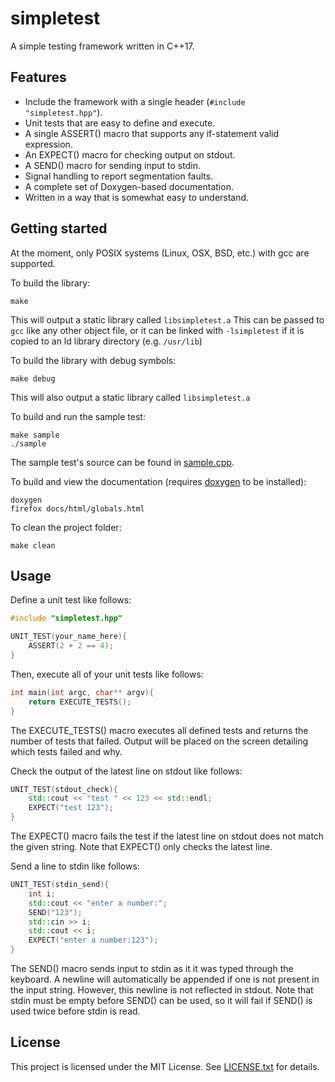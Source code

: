 # simpletest
A simple testing framework written in C++17.

## Features
* Include the framework with a single header (`#include "simpletest.hpp"`).
* Unit tests that are easy to define and execute.
* A single ASSERT() macro that supports any if-statement valid expression.
* An EXPECT() macro for checking output on stdout.
* A SEND() macro for sending input to stdin.
* Signal handling to report segmentation faults.
* A complete set of Doxygen-based documentation.
* Written in a way that is somewhat easy to understand.

## Getting started
At the moment, only POSIX systems (Linux, OSX, BSD, etc.) with gcc are supported.

To build the library:

```shell
make
```

This will output a static library called `libsimpletest.a`
This can be passed to `gcc` like any other object file, or it can be linked with `-lsimpletest` if it is copied to an ld library directory (e.g. `/usr/lib`)

To build the library with debug symbols:

```shell
make debug
```

This will also output a static library called `libsimpletest.a`

To build and run the sample test:

```shell
make sample
./sample
```

The sample test's source can be found in [sample.cpp](sample.cpp).

To build and view the documentation (requires [doxygen](www.doxygen.nl) to be installed):

```shell
doxygen
firefox docs/html/globals.html
```

To clean the project folder:

```shell
make clean
```

## Usage
Define a unit test like follows:
```C++
#include "simpletest.hpp"

UNIT_TEST(your_name_here){
	ASSERT(2 + 2 == 4);
}
```

Then, execute all of your unit tests like follows:
```C++
int main(int argc, char** argv){
	return EXECUTE_TESTS();
}
```
The EXECUTE\_TESTS() macro executes all defined tests and returns the number of tests that failed.
Output will be placed on the screen detailing which tests failed and why.

Check the output of the latest line on stdout like follows:
```C++
UNIT_TEST(stdout_check){
	std::cout << "test " << 123 << std::endl;
	EXPECT("test 123");
}
```
The EXPECT() macro fails the test if the latest line on stdout does not match the given string.
Note that EXPECT() only checks the latest line.

Send a line to stdin like follows:
```C++
UNIT_TEST(stdin_send){
	int i;
	std::cout << "enter a number:";
	SEND("123");
	std::cin >> i;
	std::cout << i;
	EXPECT("enter a number:123");
}
```
The SEND() macro sends input to stdin as it it was typed through the keyboard.
A newline will automatically be appended if one is not present in the input string. However, this newline is not reflected in stdout.
Note that stdin must be empty before SEND() can be used, so it will fail if SEND() is used twice before stdin is read.

## License
This project is licensed under the MIT License. See [LICENSE.txt](LICENSE.txt) for details.
